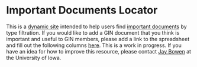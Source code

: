 # Important Documents Locator
This is a [dynamic site](https://gin.btaa.org/important-docs-locator/) intended to help users find [important documents](https://docs.google.com/spreadsheets/d/1UVXt7_ZmzTnCeraJKl-0wL4rD1n_dlyMlsNrYzjbW9M/edit?gid=0#gid=0) by type filtration. If you would like to add a GIN document that you think is important and useful to GIN members, please add a link to the spreadsheet and fill out the following columns [here](https://docs.google.com/spreadsheets/d/1UVXt7_ZmzTnCeraJKl-0wL4rD1n_dlyMlsNrYzjbW9M/edit?gid=0#gid=0). This is a work in progress. If you have an idea for how to improve this resource, please contact [Jay Bowen](jaybowen@uiowa.edu) at the University of Iowa.
